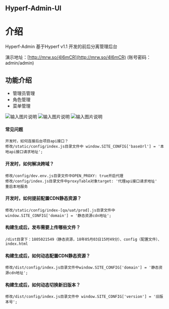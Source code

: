 ## Hyperf-Admin-UI

# 介绍

Hyperf-Admin 基于Hyperf v1.1 开发的前后分离管理后台

演示地址：[http://mrw.so/4I6mCR](http://mrw.so/4I6mCR) (账号密码：admin/admin)

## 功能介绍

- 管理员管理
- 角色管理
- 菜单管理

![输入图片说明](https://raw.githubusercontent.com/penghcheng/hyperf-admin/master/screenshot/login.png "01.png")
![输入图片说明](https://raw.githubusercontent.com/penghcheng/hyperf-admin/master/screenshot/user.png "01.png")
![输入图片说明](https://raw.githubusercontent.com/penghcheng/hyperf-admin/master/screenshot/echarts.png "01.png")


#### 常见问题
    开发时，如何连接后台项目api接口？
    修改/static/config/index.js目录文件中 window.SITE_CONFIG['baseUrl'] = '本地api接口请求地址';

 
#### 开发时，如何解决跨域？
    修改/config/dev.env.js目录文件中OPEN_PROXY: true开启代理
    修改/config/index.js目录文件中proxyTable对象target: '代理api接口请求地址'
    重启本地服务
 

#### 开发时，如何提前配置CDN静态资源？
    修改/static/config/index-[qa/uat/prod].js目录文件中window.SITE_CONFIG['domain'] = '静态资源cdn地址';

 
#### 构建生成后，发布需要上传哪些文件？
    /dist目录下：1805021549（静态资源，18年05月03日15时49分）、config（配置文件）、index.html

 
#### 构建生成后，如何动态配置CDN静态资源？
    修改/dist/config/index.js目录文件中window.SITE_CONFIG['domain'] = '静态资源cdn地址';

 
#### 构建生成后，如何动态切换新旧版本？
    修改/dist/config/index.js目录文件中 window.SITE_CONFIG['version'] = '旧版本号';